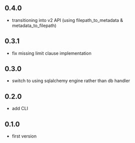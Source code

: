 ## 0.4.0
* transitioning into v2 API (using filepath_to_metadata & metadata_to_filepath)

## 0.3.1
* fix missing limit clause implementation

## 0.3.0
* switch to using sqlalchemy engine rather than db handler

## 0.2.0
* add CLI

## 0.1.0
* first version
